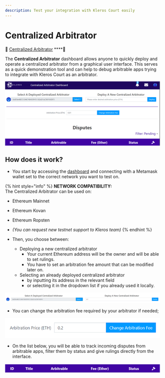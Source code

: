 ```yaml
---
description: Test your integration with Kleros Court easily
---
```


# Centralized Arbitrator

🔨 [Centralized Arbitrator](https://centralizedarbitrator.kleros.io/) ****🔨  
  
The **Centralized Arbitrator** dashboard allows anyone to quickly deploy and operate a centralized arbitrator from a graphical user interface. This serves as a quick demonstration tool and can help to debug arbitrable apps trying to integrate with Kleros Court as an arbitrator.

![](../../.gitbook/assets/image%20%2852%29.png)

## How does it work?

* You start by accessing the [dashboard](https://centralizedarbitrator.kleros.io/) and connecting with a Metamask wallet set to the correct network you want to test on.

{% hint style="info" %}
**NETWORK COMPATIBILITY:**   
The Centralized Arbitrator can be used on:

* Ethereum Mainnet
* Ethereum Kovan
* Ethereum Ropsten
* _\(You can request new testnet support to Kleros team\)_
{% endhint %}

* Then, you choose between:
  * Deploying a new centralized arbitrator
    * Your current Ethereum address will be the owner and will be able to set rulings.
    * You have to set an arbitration fee amount that can be modified later on.
  * Selecting an already deployed centralized arbitrator
    * by inputting its address in the relevant field
    * or selecting it in the dropdown list if you already used it locally.

![](../../.gitbook/assets/image%20%2854%29.png)

* You can change the arbitration fee required by your arbitrator if needed;

![](../../.gitbook/assets/image%20%2853%29.png)

* On the list below, you will be able to track incoming disputes from arbitrable apps, filter them by status and give rulings directly from the interface. 

![](../../.gitbook/assets/image%20%2857%29.png)

